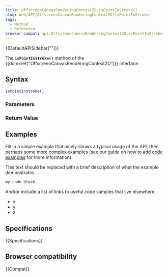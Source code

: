 ```yaml
---
title: OffscreenCanvasRenderingContext2D.isPointInStroke()
slug: Web/API/OffscreenCanvasRenderingContext2D/isPointInStroke
tags:
  - Method
  - Reference
browser-compat: api.OffscreenCanvasRenderingContext2D.isPointInStroke
---
```

{{DefaultAPISidebar("")}}

The **`isPointInStroke()`** method of the {{domxref("OffscreenCanvasRenderingContext2D")}} interface 

## Syntax

```js
isPointInStroke()
```

### Parameters



### Return Value



## Examples

Fill in a simple example that nicely shows a typical usage of the API, then perhaps some more complex examples (see our guide on how to add [code examples](/en-US/docs/MDN/Contribute/Structures/Code_examples) for more information).

This text should be replaced with a brief description of what the example demonstrates.

```js
my code block
```

And/or include a list of links to useful code samples that live elsewhere:

*   x
*   y
*   z

## Specifications

{{Specifications}}

## Browser compatibility

{{Compat}}

